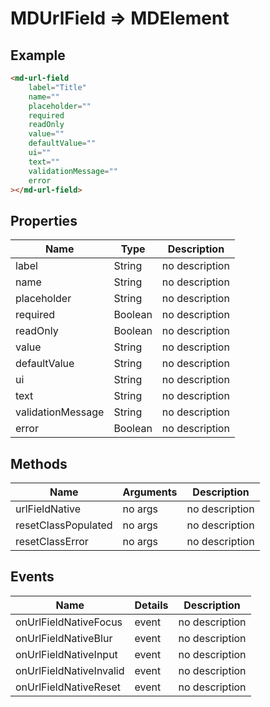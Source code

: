 # MDUrlField => MDElement

## Example
```html
<md-url-field
    label="Title"
    name=""
    placeholder=""
    required
    readOnly
    value=""
    defaultValue=""
    ui=""
    text=""
    validationMessage=""
    error
></md-url-field>
```

## Properties
Name | Type | Description
--- | --- | ---
label | String | no description
name | String | no description
placeholder | String | no description
required | Boolean | no description
readOnly | Boolean | no description
value | String | no description
defaultValue | String | no description
ui | String | no description
text | String | no description
validationMessage | String | no description
error | Boolean | no description

## Methods
Name | Arguments | Description
--- | --- | ---
urlFieldNative | no args | no description
resetClassPopulated | no args | no description
resetClassError | no args | no description

## Events
Name | Details | Description
--- | --- | ---
onUrlFieldNativeFocus | event | no description
onUrlFieldNativeBlur | event | no description
onUrlFieldNativeInput | event | no description
onUrlFieldNativeInvalid | event | no description
onUrlFieldNativeReset | event | no description

